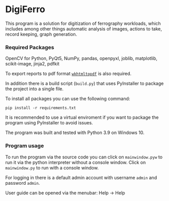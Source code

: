# DigiFerro

This program is a solution for digitization of ferrography workloads, which includes among other things automatic analysis of images, actions to take, record keeping, graph generation.


### Required Packages
OpenCV for Python, PyQt5, NumPy, pandas, openpyxl, joblib, matplotlib, scikit-image, jinja2, pdfkit

To export reports to pdf format [`wkhtmltopdf`](https://wkhtmltopdf.org/) is also required.

In addition there is a build script (`build.py`) that uses PyInstaller to package the project into a single file.

To install all packages you can use the following command:
```
pip install -r requirements.txt
```

It is recommended to use a virtual enviroment if you want to package the program using PyInstaller to avoid issues.

The program was built and tested with Python 3.9 on Windows 10.

### Program usage

To run the program via the source code you can click on `mainwindow.pyw` to run it via the python interpreter without a console window.
Click on `mainwindow.py` to run with a console window.

For logging in there is a default admin account with username `admin` and password `admin`.

User guide can be opened via the menubar: Help -> Help
